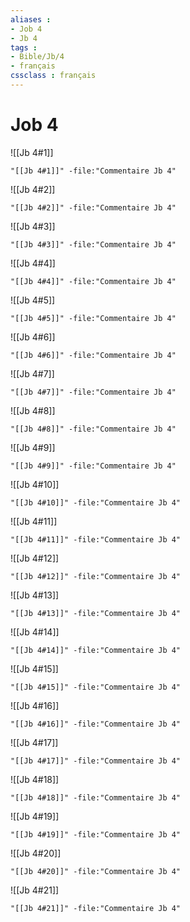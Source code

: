 ```yaml
---
aliases : 
- Job 4
- Jb 4
tags : 
- Bible/Jb/4
- français
cssclass : français
---
```


# Job 4

![[Jb 4#1]]

```query
"[[Jb 4#1]]" -file:"Commentaire Jb 4"
```

![[Jb 4#2]]

```query
"[[Jb 4#2]]" -file:"Commentaire Jb 4"
```

![[Jb 4#3]]

```query
"[[Jb 4#3]]" -file:"Commentaire Jb 4"
```

![[Jb 4#4]]

```query
"[[Jb 4#4]]" -file:"Commentaire Jb 4"
```

![[Jb 4#5]]

```query
"[[Jb 4#5]]" -file:"Commentaire Jb 4"
```

![[Jb 4#6]]

```query
"[[Jb 4#6]]" -file:"Commentaire Jb 4"
```

![[Jb 4#7]]

```query
"[[Jb 4#7]]" -file:"Commentaire Jb 4"
```

![[Jb 4#8]]

```query
"[[Jb 4#8]]" -file:"Commentaire Jb 4"
```

![[Jb 4#9]]

```query
"[[Jb 4#9]]" -file:"Commentaire Jb 4"
```

![[Jb 4#10]]

```query
"[[Jb 4#10]]" -file:"Commentaire Jb 4"
```

![[Jb 4#11]]

```query
"[[Jb 4#11]]" -file:"Commentaire Jb 4"
```

![[Jb 4#12]]

```query
"[[Jb 4#12]]" -file:"Commentaire Jb 4"
```

![[Jb 4#13]]

```query
"[[Jb 4#13]]" -file:"Commentaire Jb 4"
```

![[Jb 4#14]]

```query
"[[Jb 4#14]]" -file:"Commentaire Jb 4"
```

![[Jb 4#15]]

```query
"[[Jb 4#15]]" -file:"Commentaire Jb 4"
```

![[Jb 4#16]]

```query
"[[Jb 4#16]]" -file:"Commentaire Jb 4"
```

![[Jb 4#17]]

```query
"[[Jb 4#17]]" -file:"Commentaire Jb 4"
```

![[Jb 4#18]]

```query
"[[Jb 4#18]]" -file:"Commentaire Jb 4"
```

![[Jb 4#19]]

```query
"[[Jb 4#19]]" -file:"Commentaire Jb 4"
```

![[Jb 4#20]]

```query
"[[Jb 4#20]]" -file:"Commentaire Jb 4"
```

![[Jb 4#21]]

```query
"[[Jb 4#21]]" -file:"Commentaire Jb 4"
```

